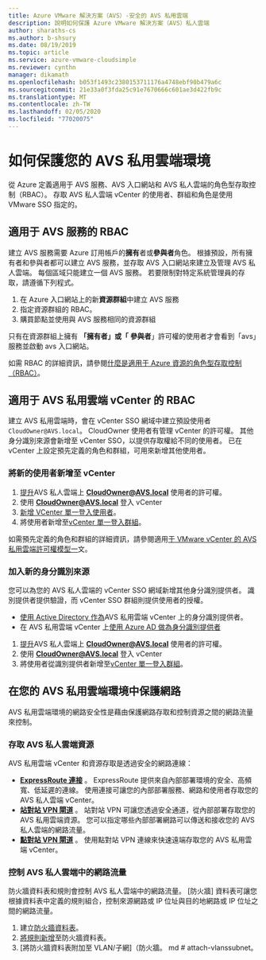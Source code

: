 ```yaml
---
title: Azure VMware 解決方案（AVS）-安全的 AVS 私用雲端
description: 說明如何保護 Azure VMware 解決方案（AVS）私人雲端
author: sharaths-cs
ms.author: b-shsury
ms.date: 08/19/2019
ms.topic: article
ms.service: azure-vmware-cloudsimple
ms.reviewer: cynthn
manager: dikamath
ms.openlocfilehash: b053f1493c2380153711176a4748ebf90b479a6c
ms.sourcegitcommit: 21e33a0f3fda25c91e7670666c601ae3d422fb9c
ms.translationtype: MT
ms.contentlocale: zh-TW
ms.lasthandoff: 02/05/2020
ms.locfileid: "77020075"
---
```

# <a name="how-to-secure-your-avs-private-cloud-environment"></a>如何保護您的 AVS 私用雲端環境

從 Azure 定義適用于 AVS 服務、AVS 入口網站和 AVS 私人雲端的角色型存取控制（RBAC）。 存取 AVS 私人雲端 vCenter 的使用者、群組和角色是使用 VMware SSO 指定的。 

## <a name="rbac-for-avs-service"></a>適用于 AVS 服務的 RBAC

建立 AVS 服務需要 Azure 訂用帳戶的**擁有**者或**參與者**角色。 根據預設，所有擁有者和參與者都可以建立 AVS 服務，並存取 AVS 入口網站來建立及管理 AVS 私人雲端。 每個區域只能建立一個 AVS 服務。 若要限制對特定系統管理員的存取，請遵循下列程式。

1. 在 Azure 入口網站上的新**資源群組**中建立 AVS 服務
2. 指定資源群組的 RBAC。
3. 購買節點並使用與 AVS 服務相同的資源群組

只有在資源群組上擁有 **「擁有者」或「** **參與者**」許可權的使用者才會看到「avs」服務並啟動 avs 入口網站。

如需 RBAC 的詳細資訊，請參閱[什麼是適用于 Azure 資源的角色型存取控制（RBAC）](../role-based-access-control/overview.md)。

## <a name="rbac-for-avs-private-cloud-vcenter"></a>適用于 AVS 私用雲端 vCenter 的 RBAC

建立 AVS 私用雲端時，會在 vCenter SSO 網域中建立預設使用者 `CloudOwner@AVS.local`。 CloudOwner 使用者有管理 vCenter 的許可權。 其他身分識別來源會新增至 vCenter SSO，以提供存取權給不同的使用者。 已在 vCenter 上設定預先定義的角色和群組，可用來新增其他使用者。

### <a name="add-new-users-to-vcenter"></a>將新的使用者新增至 vCenter

1. [提升](escalate-private-cloud-privileges.md)AVS 私人雲端上 **CloudOwner@AVS.local** 使用者的許可權。
2. 使用 **CloudOwner@AVS.local** 登入 vCenter
3. [新增 VCenter 單一登入使用者](https://docs.vmware.com/en/VMware-vSphere/5.5/com.vmware.vsphere.security.doc/GUID-72BFF98C-C530-4C50-BF31-B5779D2A4BBB.html)。
4. 將使用者新增至[vCenter 單一登入群組](https://docs.vmware.com/en/VMware-vSphere/5.5/com.vmware.vsphere.security.doc/GUID-CDEA6F32-7581-4615-8572-E0B44C11D80D.html)。

如需預先定義的角色和群組的詳細資訊，請參閱適用[于 VMware vCenter 的 AVS 私用雲端許可權模型一](learn-private-cloud-permissions.md)文。

### <a name="add-new-identity-sources"></a>加入新的身分識別來源

您可以為您的 AVS 私人雲端的 vCenter SSO 網域新增其他身分識別提供者。 識別提供者提供驗證，而 vCenter SSO 群組則提供使用者的授權。

* [使用 Active Directory 作為](set-vcenter-identity.md)AVS 私用雲端 vCenter 上的身分識別提供者。
* 在 AVS 私用雲端 vCenter 上[使用 Azure AD 做為身分識別提供者](azure-ad.md)

1. [提升](escalate-private-cloud-privileges.md)AVS 私人雲端上 **CloudOwner@AVS.local** 使用者的許可權。
2. 使用 **CloudOwner@AVS.local** 登入 vCenter
3. 將使用者從識別提供者新增至[vCenter 單一登入群組](https://docs.vmware.com/en/VMware-vSphere/5.5/com.vmware.vsphere.security.doc/GUID-CDEA6F32-7581-4615-8572-E0B44C11D80D.html)。

## <a name="secure-network-on-your-avs-private-cloud-environment"></a>在您的 AVS 私用雲端環境中保護網路

AVS 私用雲端環境的網路安全性是藉由保護網路存取和控制資源之間的網路流量來控制。

### <a name="access-to-avs-private-cloud-resources"></a>存取 AVS 私人雲端資源

AVS 私用雲端 vCenter 和資源存取是透過安全的網路連線：

* **[ExpressRoute 連接](on-premises-connection.md)** 。 ExpressRoute 提供來自內部部署環境的安全、高頻寬、低延遲的連線。 使用連接可讓您的內部部署服務、網路和使用者存取您的 AVS 私人雲端 vCenter。
* **[站對站 VPN 閘道](vpn-gateway.md)** 。 站對站 VPN 可讓您透過安全通道，從內部部署存取您的 AVS 私用雲端資源。 您可以指定哪些內部部署網路可以傳送和接收您的 AVS 私人雲端的網路流量。
* **[點對站 VPN 閘道](vpn-gateway.md#set-up-a-site-to-site-vpn-gateway)** 。 使用點對站 VPN 連線來快速遠端存取您的 AVS 私用雲端 vCenter。

### <a name="control-network-traffic-in-avs-private-cloud"></a>控制 AVS 私人雲端中的網路流量

防火牆資料表和規則會控制 AVS 私人雲端中的網路流量。 [防火牆] 資料表可讓您根據資料表中定義的規則組合，控制來源網路或 IP 位址與目的地網路或 IP 位址之間的網路流量。

1. 建立[防火牆資料表](firewall.md#add-a-new-firewall-table)。
2. [將規則新增](firewall.md#create-a-firewall-rule)至防火牆資料表。
3. [將防火牆資料表附加至 VLAN/子網]（防火牆。 md # attach-vlanssubnet。
